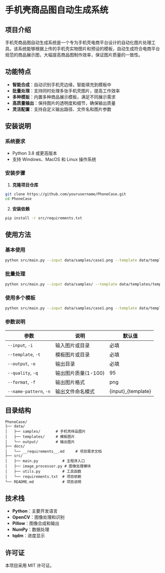 # 手机壳商品图自动生成系统

## 项目介绍
手机壳商品图自动生成系统是一个专为手机壳电商平台设计的自动化图片处理工具。该系统能够根据上传的手机壳实物图片和预设的模板，自动生成符合电商平台规范的商品展示图，大幅提高商品图制作效率，保证图片质量的一致性。

## 功能特点
- **智能合成**：自动识别手机壳边缘，智能填充到模板中
- **批量处理**：支持同时处理多张手机壳图片，提高工作效率
- **多种模板**：内置多种商品展示模板，满足不同展示需求
- **高质量输出**：保持图片的透明度和细节，确保输出质量
- **灵活配置**：支持自定义输出路径、文件名和图片参数

## 安装说明

### 系统要求
- Python 3.8 或更高版本
- 支持 Windows、MacOS 和 Linux 操作系统

### 安装步骤

1. **克隆项目仓库**
```bash
git clone https://github.com/yourusername/PhoneCase.git
cd PhoneCase
```

2. **安装依赖**
```bash
pip install -r src/requirements.txt
```

## 使用方法

### 基本使用

```bash
python src/main.py --input data/samples/case1.png --template data/templates/template1.png --output data/output/
```

### 批量处理

```bash
python src/main.py --input data/samples/ --template data/templates/template1.png --output data/output/
```

### 使用多个模板

```bash
python src/main.py --input data/samples/case1.png --template data/templates/ --output data/output/
```

### 参数说明

| 参数 | 说明 | 默认值 |
|------|------|--------|
| `--input`, `-i` | 输入图片或目录 | 必填 |
| `--template`, `-t` | 模板图片或目录 | 必填 |
| `--output`, `-o` | 输出目录 | 必填 |
| `--quality`, `-q` | 输出图片质量(1-100) | 95 |
| `--format`, `-f` | 输出图片格式 | png |
| `--name-pattern`, `-n` | 输出文件命名模式 | {input}_{template} |

## 目录结构

```
PhoneCase/
├── data/
│   ├── samples/       # 手机壳样品图片
│   ├── templates/     # 模板图片
│   └── output/        # 输出图片
├── docs/
│   └── __requirements__.md     # 项目需求文档
├── src/
│   ├── main.py           # 主程序入口
│   ├── image_processor.py # 图像处理模块
│   ├── utils.py          # 工具函数
│   └── requirements.txt  # 项目依赖
└── README.md             # 项目说明
```

## 技术栈
- **Python**：主要开发语言
- **OpenCV**：图像处理和识别
- **Pillow**：图像合成和输出
- **NumPy**：数据处理
- **tqdm**：进度显示

## 许可证
本项目采用 MIT 许可证。

